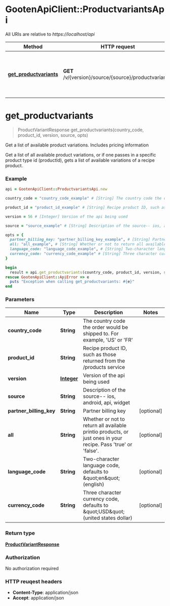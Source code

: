 # GootenApiClient::ProductvariantsApi

All URIs are relative to *https://localhost/api*

Method | HTTP request | Description
------------- | ------------- | -------------
[**get_productvariants**](ProductvariantsApi.md#get_productvariants) | **GET** /v/{version}/source/{source}/productvariants/ | Get a list of available product variations. Includes pricing information


# **get_productvariants**
> ProductVariantResponse get_productvariants(country_code, product_id, version, source, opts)

Get a list of available product variations. Includes pricing information

Get a list of all available product variations, or if one passes in a specific product type id (productId), gets a list of available variations of a recipe product.

### Example
```ruby
api = GootenApiClient::ProductvariantsApi.new

country_code = "country_code_example" # [String] The country code the order would be shipped to. For example, 'US' or 'FR'

product_id = "product_id_example" # [String] Recipe product ID, such as those returned from the /products service

version = 56 # [Integer] Version of the api being used

source = "source_example" # [String] Description of the source-- ios, android, api, widget

opts = { 
  partner_billing_key: "partner_billing_key_example", # [String] Partner billing key
  all: "all_example", # [String] Whether or not to return all available printio products, or just ones in your recipe. Pass 'true' or 'false'.
  language_code: "language_code_example", # [String] Two-character language code, defaults to \"en\" (english)
  currency_code: "currency_code_example" # [String] Three character currency code, defaults to \"USD\" (united states dollar)
}

begin
  result = api.get_productvariants(country_code, product_id, version, source, opts)
rescue GootenApiClient::ApiError => e
  puts "Exception when calling get_productvariants: #{e}"
end
```

### Parameters

Name | Type | Description  | Notes
------------- | ------------- | ------------- | -------------
 **country_code** | **String**| The country code the order would be shipped to. For example, &#39;US&#39; or &#39;FR&#39; | 
 **product_id** | **String**| Recipe product ID, such as those returned from the /products service | 
 **version** | [**Integer**](.md)| Version of the api being used | 
 **source** | **String**| Description of the source-- ios, android, api, widget | 
 **partner_billing_key** | **String**| Partner billing key | [optional] 
 **all** | **String**| Whether or not to return all available printio products, or just ones in your recipe. Pass &#39;true&#39; or &#39;false&#39;. | [optional] 
 **language_code** | **String**| Two-character language code, defaults to \&quot;en\&quot; (english) | [optional] 
 **currency_code** | **String**| Three character currency code, defaults to \&quot;USD\&quot; (united states dollar) | [optional] 

### Return type

[**ProductVariantResponse**](ProductVariantResponse.md)

### Authorization

No authorization required

### HTTP reuqest headers

 - **Content-Type**: application/json
 - **Accept**: application/json



